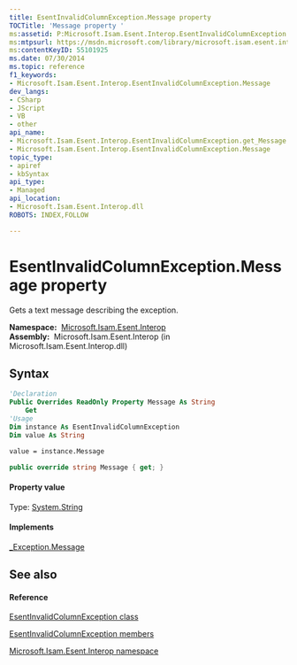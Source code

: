 ```yaml
---
title: EsentInvalidColumnException.Message property 
TOCTitle: 'Message property '
ms:assetid: P:Microsoft.Isam.Esent.Interop.EsentInvalidColumnException.Message
ms:mtpsurl: https://msdn.microsoft.com/library/microsoft.isam.esent.interop.esentinvalidcolumnexception.message(v=EXCHG.10)
ms:contentKeyID: 55101925
ms.date: 07/30/2014
ms.topic: reference
f1_keywords:
- Microsoft.Isam.Esent.Interop.EsentInvalidColumnException.Message
dev_langs:
- CSharp
- JScript
- VB
- other
api_name: 
- Microsoft.Isam.Esent.Interop.EsentInvalidColumnException.get_Message
- Microsoft.Isam.Esent.Interop.EsentInvalidColumnException.Message
topic_type: 
- apiref
- kbSyntax
api_type: 
- Managed
api_location: 
- Microsoft.Isam.Esent.Interop.dll
ROBOTS: INDEX,FOLLOW

---
```


# EsentInvalidColumnException.Message property

Gets a text message describing the exception.

**Namespace:**  [Microsoft.Isam.Esent.Interop](hh596136\(v=exchg.10\).md)  
**Assembly:**  Microsoft.Isam.Esent.Interop (in Microsoft.Isam.Esent.Interop.dll)

## Syntax

``` vb
'Declaration
Public Overrides ReadOnly Property Message As String
    Get
'Usage
Dim instance As EsentInvalidColumnException
Dim value As String

value = instance.Message
```

``` csharp
public override string Message { get; }
```

#### Property value

Type: [System.String](https://docs.microsoft.com/dotnet/api/system.string?redirectedfrom=MSDN)  

#### Implements

[_Exception.Message](https://docs.microsoft.com/dotnet/api/system.runtime.interopservices._exception.message?redirectedfrom=MSDN#System_Runtime_InteropServices__Exception_Message)  

## See also

#### Reference

[EsentInvalidColumnException class](dn319487\(v=exchg.10\).md)

[EsentInvalidColumnException members](dn319449\(v=exchg.10\).md)

[Microsoft.Isam.Esent.Interop namespace](hh596136\(v=exchg.10\).md)

